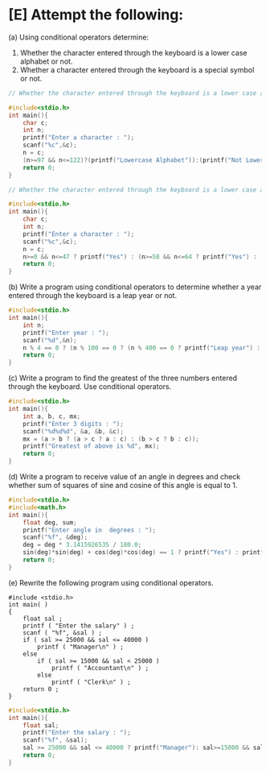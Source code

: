 # [E] Attempt the following:

(a) Using conditional operators determine:

<ol>
<li>Whether the character entered through the keyboard is a lower case alphabet or not. </li>
<li>Whether a character entered through the keyboard is a special symbol or not.</li></ol>

````c
// Whether the character entered through the keyboard is a lower case alphabet or not.

#include<stdio.h>
int main(){
    char c;
    int n;
    printf("Enter a character : ");
    scanf("%c",&c);
    n = c;
    (n>=97 && n<=122)?(printf("Lowercase Alphabet")):(printf("Not Lowercase Alphabet"));
    return 0;
}
````

````c
// Whether the character entered through the keyboard is a lower case alphabet or not.

#include<stdio.h>
int main(){
    char c;
    int n;
    printf("Enter a character : ");
    scanf("%c",&c);
    n = c;
    n>=0 && n<=47 ? printf("Yes") : (n>=58 && n<=64 ? printf("Yes") : (n>=91 && n<=96 ? printf("Yes") : (n>=123 && n<=127 ? printf("Yes") : printf("No"))));
    return 0;
}
````

(b) Write a program using conditional operators to determine whether a year entered through the keyboard is a leap year or not.

````c
#include<stdio.h>
int main(){
    int n;
    printf("Enter year : ");
    scanf("%d",&n);
    n % 4 == 0 ? (n % 100 == 0 ? (n % 400 == 0 ? printf("Leap year") : printf("Not a leap year")) : printf("Not a leap year")) : printf("Not a leap year");
    return 0;
}
````

(c) Write a program to find the greatest of the three numbers entered through the keyboard. Use conditional operators.

````c
#include<stdio.h>
int main(){
    int a, b, c, mx;
    printf("Enter 3 digits : ");
    scanf("%d%d%d", &a, &b, &c);
    mx = (a > b ? (a > c ? a : c) : (b > c ? b : c));
    printf("Greatest of above is %d", mx);
    return 0;
}
````

(d) Write a program to receive value of an angle in degrees and check whether sum of squares of sine and cosine of this angle is equal to 1.

````c
#include<stdio.h>
#include<math.h>
int main(){
    float deg, sum;
    printf("Enter angle in  degrees : ");
    scanf("%f", &deg);
    deg = deg * 3.1415926535 / 180.0;
    sin(deg)*sin(deg) + cos(deg)*cos(deg) == 1 ? printf("Yes") : printf("No");
    return 0;
}
````

(e) Rewrite the following program using conditional operators.

````
#include <stdio.h>
int main( )
{
    float sal ;
    printf ( "Enter the salary" ) ;
    scanf ( "%f", &sal ) ;
    if ( sal >= 25000 && sal <= 40000 )
    	printf ( "Manager\n" ) ;
    else
    	if ( sal >= 15000 && sal < 25000 )
    		printf ( "Accountant\n" ) ;
    	else
    		printf ( "Clerk\n" ) ;
    return 0 ;
}
````

````c
#include<stdio.h>
int main(){
    float sal;
    printf("Enter the salary : ");
    scanf("%f", &sal);
    sal >= 25000 && sal <= 40000 ? printf("Manager"): sal>=15000 && sal<25000 ? printf("Accountant") : printf("Clerk");
    return 0;
}
````

